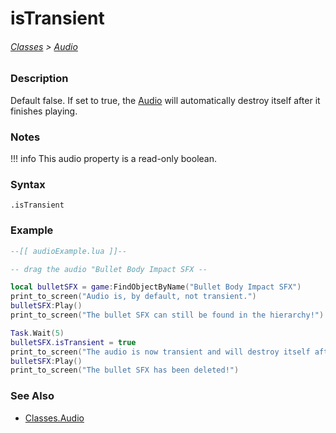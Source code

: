 # isTransient

###### [Classes](/core_api/raw_source) > [Audio](/core_api/classes/audio/AudioOverview)

### Description
Default false. If set to true, the [Audio](/core_api/classes/audio/AudioOverview) will automatically destroy itself after it finishes playing.

### Notes
!!! info
    This audio property is a read-only boolean.

### Syntax

`.isTransient`

### Example

```lua
--[[ audioExample.lua ]]--

-- drag the audio "Bullet Body Impact SFX --

local bulletSFX = game:FindObjectByName("Bullet Body Impact SFX")
print_to_screen("Audio is, by default, not transient.")
bulletSFX:Play()
print_to_screen("The bullet SFX can still be found in the hierarchy!")

Task.Wait(5)
bulletSFX.isTransient = true
print_to_screen("The audio is now transient and will destroy itself after finishing.")
bulletSFX:Play()
print_to_screen("The bullet SFX has been deleted!")


```

### See Also

* [Classes.Audio](/core_api/classes/audio/AudioOverview)
